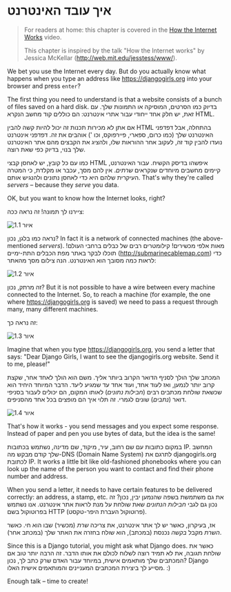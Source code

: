 # איך עובד האינטרנט

> For readers at home: this chapter is covered in the [How the Internet Works](https://www.youtube.com/watch?v=oM9yAA09wdc) video.
> 
> This chapter is inspired by the talk "How the Internet works" by Jessica McKellar (http://web.mit.edu/jesstess/www/).

We bet you use the Internet every day. But do you actually know what happens when you type an address like https://djangogirls.org into your browser and press `enter`?

The first thing you need to understand is that a website consists of a bunch of files saved on a hard disk. בדיוק כמו הסרטים, המוסיקה או התמונות שלך. עם זאת, יש חלק אחד ייחודי עבור אתרי אינטרנט: הם כוללים קוד מחשב הנקרא HTML.

אם אתן לא מכירות תכנות זה יכול להיות קשה להבין HTML בהתחלה, אבל דפדפני האינטרנט שלך (כמו כרום, ספארי, פיירפוקס, וכו ') אוהבים את זה. דפדפני אינטרנט נועדו להבין קוד זה, לעקוב אחר ההוראות שלו, ולהציג את הקבצים מהם אתר האינטרנט שלך בנוי, בדיוק כפי שאת רוצה.

כמו עם כל קובץ, יש לאחסן קבצי HTML איפשהו בדיסק הקשיח. עבור האינטרנט, קיימים מחשבים מיוחדים שנקראים *שרתים*. אין להם מסך, עכבר או מקלדת, כי המטרה העיקרית שלהם היא כדי לאחסן נתונים ולהנגיש אותם. That's why they're called *servers* – because they *serve* you data.

OK, but you want to know how the Internet looks, right?

ציירנו לך תמונה! זה נראה ככה:

![איור 1.1](images/internet_1.png)

נראה כמו בלגן, נכון? In fact it is a network of connected machines (the above-mentioned *servers*). מאות אלפי מכשירים! קילומטרים רבים של כבלים ברחבי העולם! תוכלו לבקר באתר מפת הכבלים התת-ימיים (http://submarinecablemap.com) כדי לראות כמה מסובך הוא האינטרנט. הנה צילום מסך מהאתר:

![איור 1.2](images/internet_3.png)

זה מרתק, נכון? But it is not possible to have a wire between every machine connected to the Internet. So, to reach a machine (for example, the one where https://djangogirls.org is saved) we need to pass a request through many, many different machines.

זה נראה כך:

![איור 1.3](images/internet_2.png)

Imagine that when you type https://djangogirls.org, you send a letter that says: "Dear Django Girls, I want to see the djangogirls.org website. Send it to me, please!"

המכתב שלך הולך לסניף הדואר הקרוב ביותר אליך. משם הוא הולך לאחד אחר, שקצת קרוב יותר לנמען, ואז לעוד אחד, ועוד אחד עד שמגיע ליעד. הדבר המיוחד היחיד הוא שכשאת שולחת מכתבים רבים (*חבילות נתונים*) לאותו המקום, הם יכולים לעבור בסניפי דואר (*נתבים*) שונים לגמרי. זה תלוי איך הם מופצים בכל אחד מהסניפים.

![איור 1.4](images/internet_4.png)

That's how it works - you send messages and you expect some response. Instead of paper and pen you use bytes of data, but the idea is the same!

במקום כתובות עם שם רחוב, עיר, מיקוד, שם מדינה, נשתמש בכתובות IP. המחשב שלך קודם מבקש מה-DNS (Domain Name System) לתרגם את djangogirls.org לכתובת IP. It works a little bit like old-fashioned phonebooks where you can look up the name of the person you want to contact and find their phone number and address.

When you send a letter, it needs to have certain features to be delivered correctly: an address, a stamp, etc. את גם משתמשת בשפה שהנמען יבין, נכון? זה נכון גם לגבי *חבילות הנתונים* שאת שולחת על מנת לראות אתר אינטרנט. אנו נשתמש בפרוטוקול בשם HTTP (פרוטוקול העברת היפר-טקסט).

אז, בעיקרון, כאשר יש לך אתר אינטרנט, את צריכה *שרת* (מכשיר) שבו הוא חי. כאשר *השרת* מקבל *בקשה* נכנסת (במכתב), הוא שולח בחזרה את האתר שלך (במכתב אחר).

Since this is a Django tutorial, you might ask what Django does. כאשר את שולחת תגובה, את לא תמיד רוצה לשלוח לכולם את אותו הדבר. זה הרבה יותר טוב אם המכתבים שלך מותאמים אישית, במיוחד עבור האדם שרק כתב לך, נכון? Django מסייע לך ביצירת המכתבים המעניינים והמותאמים אישית האלו. :)

Enough talk – time to create!